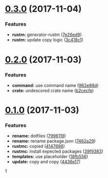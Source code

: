 <a name="0.3.0"></a>
# [0.3.0](https://github.com/pandawing/rust-module-boilerplate/compare/v0.2.0...v0.3.0) (2017-11-04)


### Features

* **rustm:** generator-rustm ([7e26ed9](https://github.com/pandawing/rust-module-boilerplate/commit/7e26ed9))
* **rustm:** update copy logic ([3c418c1](https://github.com/pandawing/rust-module-boilerplate/commit/3c418c1))



<a name="0.2.0"></a>
# [0.2.0](https://github.com/pandawing/rust-module-boilerplate/compare/v0.1.0...v0.2.0) (2017-11-03)


### Features

* **command:** use command name ([962e88d](https://github.com/pandawing/rust-module-boilerplate/commit/962e88d))
* **crate:** undescored crate name ([b2cecfe](https://github.com/pandawing/rust-module-boilerplate/commit/b2cecfe))



<a name="0.1.0"></a>
# [0.1.0](https://github.com/pandawing/rust-module-boilerplate/compare/v0.0.1...v0.1.0) (2017-11-03)


### Features

* **rename:** dotfiles ([7996119](https://github.com/pandawing/rust-module-boilerplate/commit/7996119))
* **rename:** rename package.json ([7462a29](https://github.com/pandawing/rust-module-boilerplate/commit/7462a29))
* **rustmc:** copied ([4147698](https://github.com/pandawing/rust-module-boilerplate/commit/4147698))
* **rustmc:** install expected packages ([39f9383](https://github.com/pandawing/rust-module-boilerplate/commit/39f9383))
* **templates:** use placeholder ([18fb556](https://github.com/pandawing/rust-module-boilerplate/commit/18fb556))
* **update:** copy and copy ([4436e17](https://github.com/pandawing/rust-module-boilerplate/commit/4436e17))



1
